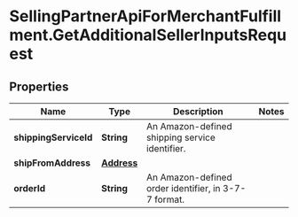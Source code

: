 # SellingPartnerApiForMerchantFulfillment.GetAdditionalSellerInputsRequest

## Properties

Name | Type | Description | Notes
------------ | ------------- | ------------- | -------------
**shippingServiceId** | **String** | An Amazon-defined shipping service identifier. | 
**shipFromAddress** | [**Address**](Address.md) |  | 
**orderId** | **String** | An Amazon-defined order identifier, in 3-7-7 format. | 


